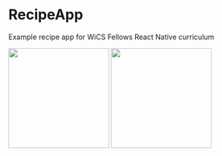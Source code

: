 # RecipeApp
Example recipe app for WiCS Fellows React Native curriculum

<img src="https://user-images.githubusercontent.com/17547686/161675428-8a175a8f-d967-4578-8c4f-924389bd112e.png" width="200" />
<img src="https://user-images.githubusercontent.com/17547686/161675440-736e84ce-361e-476e-9bfe-acf2b354a9fa.png" width="200" />
